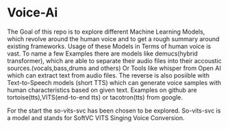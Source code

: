 # Voice-Ai

The Goal of this repo is to explore different Machine Learning Models, which revolve around the human voice and to get a rough summary around existing frameworks. 
Usage of these Models in Terms of human voice is vast. To name a few Examples there are models like demucs(hybrid transformer), which are able to separate their audio files into their accoustic sources.(vocals,bass,drums and others) Or Tools like whisper from Open AI which can extract text from audio files. The reverse is also posiible with Text-to-Speech models (short TTS) which can generate voice samples with human characteristics based on given text. Examples on github are tortoise(tts),VITS(end-to-end tts) or tacotron(tts) from google.

For the start the so-vits-svc has been chosen to be explored. So-vits-svc is a model and stands for SoftVC VITS Singing Voice Conversion. 
